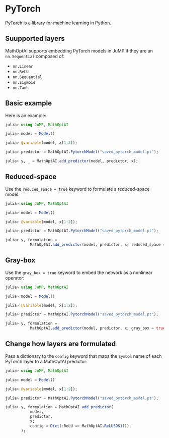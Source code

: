# PyTorch

[PyTorch](https://pytorch.org) is a library for machine learning in Python.

## Suupported layers

MathOptAI supports embedding PyTorch models in JuMP if they are an
`nn.Sequential` composed of:

 * `nn.Linear`
 * `nn.ReLU`
 * `nn.Sequential`
 * `nn.Sigmoid`
 * `nn.Tanh`

## Basic example

Here is an example:

```julia
julia> using JuMP, MathOptAI

julia> model = Model()

julia> @variable(model, x[1:2]);

julia> predictor = MathOptAI.PytorchModel("saved_pytorch_model.pt");

julia> y, _ = MathOptAI.add_predictor(model, predictor, x);
```

## Reduced-space

Use the `reduced_space = true` keyword to formulate a reduced-space model:

```julia
julia> using JuMP, MathOptAI

julia> model = Model()

julia> @variable(model, x[1:2]);

julia> predictor = MathOptAI.PytorchModel("saved_pytorch_model.pt");

julia> y, formulation =
           MathOptAI.add_predictor(model, predictor, x; reduced_space = true);
```

## Gray-box

Use the `gray_box = true` keyword to embed the network as a nonlinear operator:

```julia
julia> using JuMP, MathOptAI

julia> model = Model()

julia> @variable(model, x[1:2]);

julia> predictor = MathOptAI.PytorchModel("saved_pytorch_model.pt");

julia> y, formulation =
           MathOptAI.add_predictor(model, predictor, x; gray_box = true);
```

## Change how layers are formulated

Pass a dictionary to the `config` keyword that maps the `Symbol` name of each
PyTorch layer to a MathOptAI predictor:

```julia
julia> using JuMP, MathOptAI

julia> model = Model()

julia> @variable(model, x[1:2]);

julia> predictor = MathOptAI.PytorchModel("saved_pytorch_model.pt");

julia> y, formulation = MathOptAI.add_predictor(
           model,
           predictor,
           x;
           config = Dict(:ReLU => MathOptAI.ReLUSOS1()),
       );
```
